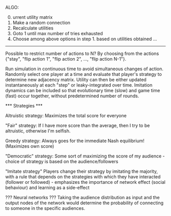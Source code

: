 
ALGO:

0. urrent utility matrix
1. Make a random connection
2. Recalculate utilities
3. Goto 1 until max number of tries exhausted
4. Choose among above options in step 1. based on utilities obtained ...
 
------------------------------------------------------------------------------------------

Possible to restrict number of actions to N? By choosing from the actions {"stay", "flip action 1", "flip action 2", ..., "flip action N-1"}.

Run simulation in continuous time to avoid simultaneous changes of action. Randomly select one player at a time and evaluate that player's strategy to determine new adjacency matrix. Utility can then be either updated instantaneously at each "step" or leaky-integrated over time. Imitation dynamics can be included so that evolutionary time (slow) and game time (fast) occur together, without predetermined number of rounds.




*** Strategies ***

Altruistic strategy:
	Maximizes the total score for everyone

"Fair" strategy:
	If I have more score than the average, then I try to be altruistic, otherwise I'm selfish.

Greedy strategy:
	Always goes for the immediate Nash equilibrium! (Maximizes own score)

"Democratic" strategy:
	Some sort of maximizing the score of my audience - choice of strategy is based on the audience/followers
	
"Imitate strategy" Players change their strategy by imitating the majority, with a rule that depends on the strategies with which they have interacted (follower or followed) - emphasizes the importance of network effect (social behaviour) and learning as a side-effect

??? Neural networks ???
Taking the audience distribution as input and the output nodes of the network would determine the probability of connecting to someone in the specific audiences.
